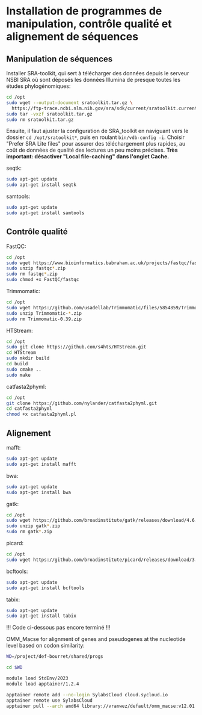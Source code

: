 # Installation de programmes de manipulation, contrôle qualité et alignement de séquences

## Manipulation de séquences

Installer SRA-toolkit, qui sert à télécharger des données depuis le serveur NSBI SRA où sont déposés 
les données Illumina de presque toutes les études phylogénomiques:  
```bash
cd /opt
sudo wget --output-document sratoolkit.tar.gz \
  https://ftp-trace.ncbi.nlm.nih.gov/sra/sdk/current/sratoolkit.current-ubuntu64.tar.gz
sudo tar -vxzf sratoolkit.tar.gz
sudo rm sratoolkit.tar.gz

```

Ensuite, il faut ajuster la configuration de SRA_toolkit en naviguant vers le dossier 
`cd /opt/sratoolkit*`, puis en roulant `bin/vdb-config -i`. Choisir "Prefer SRA Lite files" pour 
assurer des téléchargement plus rapides, au coût de données de qualité des lectures un peu moins précises. 
**Très important: désactiver "Local file-caching" dans l'onglet Cache.**


seqtk:
```bash
sudo apt-get update
sudo apt-get install seqtk

```

samtools:  
```bash
sudo apt-get update
sudo apt-get install samtools

```

## Contrôle qualité

FastQC:
```bash
cd /opt
sudo wget https://www.bioinformatics.babraham.ac.uk/projects/fastqc/fastqc_v0.12.1.zip
sudo unzip fastqc*.zip
sudo rm fastqc*.zip
sudo chmod +x FastQC/fastqc

```

Trimmomatic:
```bash
cd /opt
sudo wget https://github.com/usadellab/Trimmomatic/files/5854859/Trimmomatic-0.39.zip
sudo unzip Trimmomatic-*.zip
sudo rm Trimmomatic-0.39.zip

```

HTStream:  
```bash
cd /opt
sudo git clone https://github.com/s4hts/HTStream.git
cd HTStream
sudo mkdir build
cd build
sudo cmake ..
sudo make

```


catfasta2phyml:
```bash
cd /opt
git clone https://github.com/nylander/catfasta2phyml.git
cd catfasta2phyml
chmod +x catfasta2phyml.pl

```

## Alignement

mafft:
```bash
sudo apt-get update
sudo apt-get install mafft

```

bwa:  
```bash
sudo apt-get update
sudo apt-get install bwa

```

gatk:  
```bash
cd /opt
sudo wget https://github.com/broadinstitute/gatk/releases/download/4.6.0.0/gatk-4.6.0.0.zip
sudo unzip gatk*.zip
sudo rm gatk*.zip

```

picard:  
```bash
cd /opt
sudo wget https://github.com/broadinstitute/picard/releases/download/3.2.0/picard.jar

```

bcftools:
```bash
sudo apt-get update
sudo apt-get install bcftools

```

tabix:  
```bash
sudo apt-get update
sudo apt-get install tabix

```

!!! Code ci-dessous pas encore terminé !!!




OMM_Macse for alignment of genes and pseudogenes at the nucleotide level based on codon similarity:
```bash
WD=/project/def-bourret/shared/progs

cd $WD

module load StdEnv/2023
module load apptainer/1.2.4

apptainer remote add --no-login SylabsCloud cloud.sycloud.io
apptainer remote use SylabsCloud
apptainer pull --arch amd64 library://vranwez/default/omm_macse:v12.01

```
